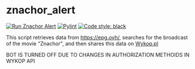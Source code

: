 # znachor_alert

[![Run Znachor Alert](https://github.com/KaiserMovet/znachor_alert/actions/workflows/main.yml/badge.svg)](https://github.com/KaiserMovet/znachor_alert/actions/workflows/main.yml)
[![Pylint](https://github.com/KaiserMovet/znachor_alert/actions/workflows/pylint.yml/badge.svg)](https://github.com/KaiserMovet/znachor_alert/actions/workflows/pylint.yml)
[![Code style: black](https://img.shields.io/badge/code%20style-black-000000.svg)](https://github.com/psf/black)

This script retrieves data from https://epg.ovh/, searches for the broadcast of the movie "Znachor", and then shares this data on [Wykop.pl](https://www.wykop.pl/tag/znachoralert/)


BOT IS TURNED OFF DUE TO CHANGES IN AUTHORIZATION METHOIDS IN WYKOP API
